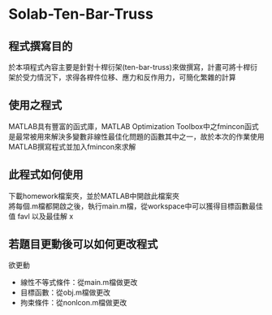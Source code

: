 # Solab-Ten-Bar-Truss


## 程式撰寫目的
於本項程式內容主要是針對十桿衍架(ten-bar-truss)來做撰寫，計畫可將十桿衍架於受力情況下，求得各桿件位移、應力和反作用力，可簡化繁雜的計算

## 使用之程式
MATLAB具有豐富的函式庫，MATLAB Optimization Toolbox中之fmincon函式是最常被用來解決多變數非線性最佳化問題的函數其中之一，故於本次的作業使用MATLAB撰寫程式並加入fmincon來求解

## 此程式如何使用
下載homework檔案夾，並於MATLAB中開啟此檔案夾\
將每個.m檔都開啟之後，執行main.m檔，從workspace中可以獲得目標函數最佳值 favl 以及最佳解 x

## 若題目更動後可以如何更改程式
欲更動
* 線性不等式條件：從main.m檔做更改
* 目標函數：從obj.m檔做更改
* 拘束條件：從nonlcon.m檔做更改
